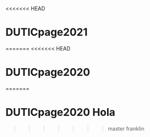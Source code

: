 <<<<<<< HEAD
# DUTICpage2021
=======
<<<<<<< HEAD
# DUTICpage2020
=======
# DUTICpage2020 Hola
>>>>>>> master
>>>>>>> franklin
